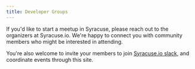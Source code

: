 ```yaml
---
title: Developer Groups
---
```


If you'd like to start a meetup in Syracuse, please reach out to the organizers
at Syracuse.io. We're happy to connect you with community members who might be
interested in attending.

You're also welcome to invite your members to join [Syracuse.io slack](/community/),
and coordinate events through this site.
